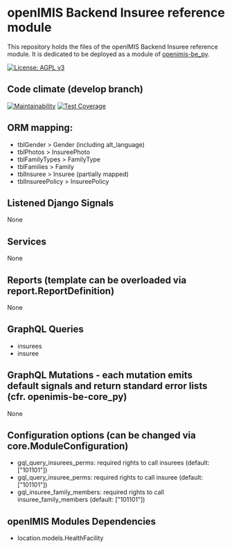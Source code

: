 # openIMIS Backend Insuree reference module
This repository holds the files of the openIMIS Backend Insuree reference module.
It is dedicated to be deployed as a module of [openimis-be_py](https://github.com/openimis/openimis-be_py).

[![License: AGPL v3](https://img.shields.io/badge/License-AGPL%20v3-blue.svg)](https://www.gnu.org/licenses/agpl-3.0)

## Code climate (develop branch)

[![Maintainability](https://img.shields.io/codeclimate/maintainability/openimis/openimis-be-insuree_py.svg)](https://codeclimate.com/github/openimis/openimis-be-insuree_py/maintainability)
[![Test Coverage](https://img.shields.io/codeclimate/coverage/openimis/openimis-be-insuree_py.svg)](https://codeclimate.com/github/openimis/openimis-be-insuree_py)

## ORM mapping:
* tblGender > Gender (including alt_language)
* tblPhotos > InsureePhoto
* tblFamilyTypes > FamilyType
* tblFamilies > Family
* tblInsuree > Insuree (partially mapped)
* tblInsureePolicy > InsureePolicy

## Listened Django Signals
None

## Services
None

## Reports (template can be overloaded via report.ReportDefinition)
None

## GraphQL Queries
* insurees
* insuree

## GraphQL Mutations - each mutation emits default signals and return standard error lists (cfr. openimis-be-core_py)
None

## Configuration options (can be changed via core.ModuleConfiguration)
* gql_query_insurees_perms: required rights to call insurees (default: ["101101"])
* gql_query_insuree_perms: required rights to call insuree (default: ["101101"])
* gql_insuree_family_members: required rights to call insuree_family_members (default: ["101101"])

## openIMIS Modules Dependencies
* location.models.HealthFacility
